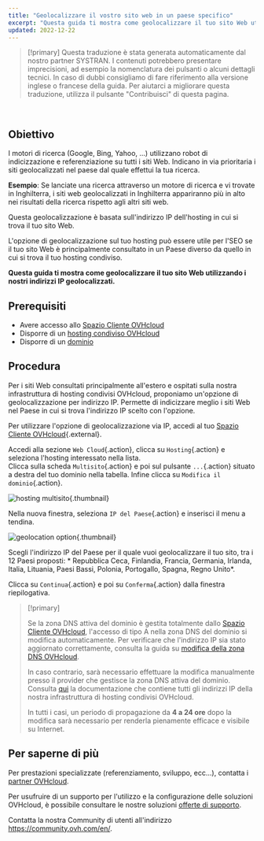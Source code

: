 ```yaml
---
title: "Geolocalizzare il vostro sito web in un paese specifico"
excerpt: "Questa guida ti mostra come geolocalizzare il tuo sito Web utilizzando i nostri indirizzi IP geolocalizzati"
updated: 2022-12-22
---
```


> [!primary]
> Questa traduzione è stata generata automaticamente dal nostro partner SYSTRAN. I contenuti potrebbero presentare imprecisioni, ad esempio la nomenclatura dei pulsanti o alcuni dettagli tecnici. In caso di dubbi consigliamo di fare riferimento alla versione inglese o francese della guida. Per aiutarci a migliorare questa traduzione, utilizza il pulsante "Contribuisci" di questa pagina.
>

  
## Obiettivo

I motori di ricerca (Google, Bing, Yahoo, ...) utilizzano robot di indicizzazione e referenziazione su tutti i siti Web. Indicano in via prioritaria i siti geolocalizzati nel paese dal quale effettui la tua ricerca.

**Esempio**: Se lanciate una ricerca attraverso un motore di ricerca e vi trovate in Inghilterra, i siti web geolocalizzati in Inghilterra appariranno più in alto nei risultati della ricerca rispetto agli altri siti web.

Questa geolocalizzazione è basata sull'indirizzo IP dell'hosting in cui si trova il tuo sito Web.

L'opzione di geolocalizzazione sul tuo hosting può essere utile per l'SEO se il tuo sito Web è principalmente consultato in un Paese diverso da quello in cui si trova il tuo hosting condiviso.

**Questa guida ti mostra come geolocalizzare il tuo sito Web utilizzando i nostri indirizzi IP geolocalizzati.**

## Prerequisiti

- Avere accesso allo [Spazio Cliente OVHcloud](manager.)
- Disporre di un [hosting condiviso OVHcloud](hosting.)
- Disporre di un [dominio](domains.)
  
## Procedura

Per i siti Web consultati principalmente all'estero e ospitati sulla nostra infrastruttura di hosting condivisi OVHcloud, proponiamo un'opzione di geolocalizzazione per indirizzo IP. Permette di indicizzare meglio i siti Web nel Paese in cui si trova l'indirizzo IP scelto con l'opzione.

Per utilizzare l'opzione di geolocalizzazione via IP, accedi al tuo [Spazio Cliente OVHcloud](manager.){.external}.

Accedi alla sezione `Web Cloud`{.action}, clicca su `Hosting`{.action} e seleziona l'hosting interessato nella lista.<br>
Clicca sulla scheda `Multisito`{.action} e poi sul pulsante `...`{.action} situato a destra del tuo dominio nella tabella. Infine clicca su `Modifica il dominio`{.action}.

![hosting multisito](images_modify-a-domain.png){.thumbnail}

Nella nuova finestra, seleziona `IP del Paese`{.action} e inserisci il menu a tendina.

![geolocation option](country-ip-selection.png){.thumbnail}

Scegli l'indirizzo IP del Paese per il quale vuoi geolocalizzare il tuo sito, tra i 12 Paesi proposti: * Repubblica Ceca, Finlandia, Francia, Germania, Irlanda, Italia, Lituania, Paesi Bassi, Polonia, Portogallo, Spagna, Regno Unito*.

Clicca su `Continua`{.action} e poi su `Conferma`{.action} dalla finestra riepilogativa.

>[!primary]
>
> Se la zona DNS attiva del dominio è gestita totalmente dallo [Spazio Cliente OVHcloud](manager.), l'accesso di tipo A nella zona DNS del dominio si modifica automaticamente. Per verificare che l'indirizzo IP sia stato aggiornato correttamente, consulta la guida su [modifica della zona DNS OVHcloud](dns_zone_edit1.).
>
> In caso contrario, sarà necessario effettuare la modifica manualmente presso il provider che gestisce la zona DNS attiva del dominio. Consulta [qui](clusters_and_shared_hosting_IP1.) la documentazione che contiene tutti gli indirizzi IP della nostra infrastruttura di hosting condivisi OVHcloud.
>
> In tutti i casi, un periodo di propagazione da **4 a 24 ore** dopo la modifica sarà necessario per renderla pienamente efficace e visibile su Internet.
>

## Per saperne di più

Per prestazioni specializzate (referenziamento, sviluppo, ecc...), contatta i [partner OVHcloud](partner.).

Per usufruire di un supporto per l'utilizzo e la configurazione delle soluzioni OVHcloud, è possibile consultare le nostre soluzioni [offerte di supporto](support.).

Contatta la nostra Community di utenti all'indirizzo <https://community.ovh.com/en/>.
